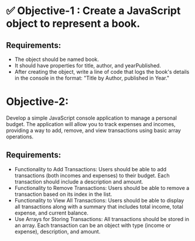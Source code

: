 # ✅ Objective-1 : Create a JavaScript object to represent a book.

## Requirements:

- The object should be named book.
- It should have properties for title, author, and yearPublished.
- After creating the object, write a line of code that logs the book's details in the console in the format:   "Title by Author, published in Year."


# Objective-2: 
 
 Develop a simple JavaScript console application to manage a personal budget. The application will allow you to track expenses and incomes, providing a way to add, remove, and view transactions using basic array operations.

## Requirements:

- Functionality to Add Transactions: Users should be able to add transactions (both incomes and expenses) to their budget. Each transaction should include a description and amount.
- Functionality to Remove Transactions: Users should be able to remove a transaction based on its index in the list.
- Functionality to View All Transactions: Users should be able to display all transactions along with a summary that includes total income, total expense, and current balance.
- Use Arrays for Storing Transactions: All transactions should be stored in an array. Each transaction can be an object with type (income or expense), description, and amount.